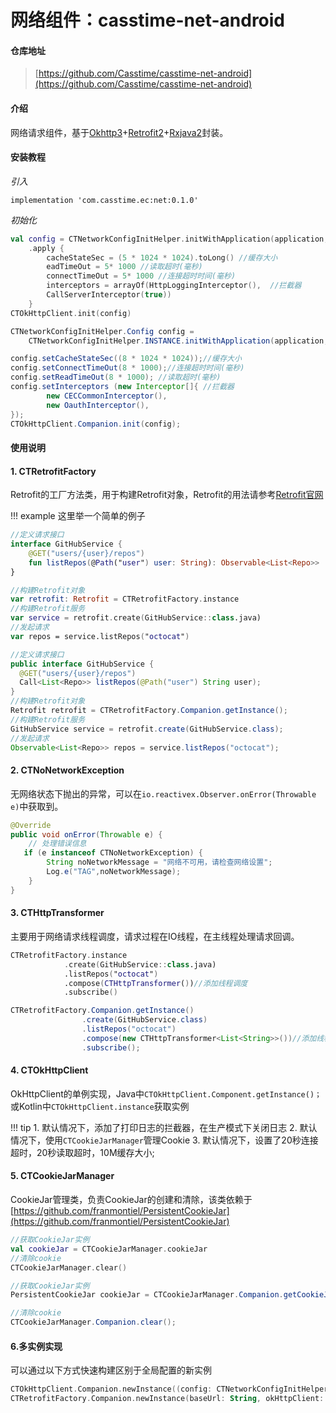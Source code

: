 # 网络组件：casstime-net-android

#### 仓库地址

>  [https://github.com/Casstime/casstime-net-android](https://github.com/Casstime/casstime-net-android)

#### 介绍
网络请求组件，基于[Okhttp3](https://square.github.io/okhttp/)+[Retrofit2](https://square.github.io/retrofit/)+[Rxjava2](https://github.com/ReactiveX/RxJava/wiki)封装。


#### 安装教程
*引入*

```
implementation 'com.casstime.ec:net:0.1.0'
```
*初始化*

```kotlin tab='Kotlin'
val config = CTNetworkConfigInitHelper.initWithApplication(application, baseUrl, isProduction)
    .apply {
        cacheStateSec = (5 * 1024 * 1024).toLong() //缓存大小
        eadTimeOut = 5* 1000 //读取超时(毫秒)
        connectTimeOut = 5* 1000 //连接超时时间(毫秒)
        interceptors = arrayOf(HttpLoggingInterceptor(),  //拦截器
        CallServerInterceptor(true))
    }
CTOkHttpClient.init(config)
```

```java tab='Java'
CTNetworkConfigInitHelper.Config config =
    CTNetworkConfigInitHelper.INSTANCE.initWithApplication(application, baseUrl, isProduction);

config.setCacheStateSec((8 * 1024 * 1024));//缓存大小
config.setConnectTimeOut(8 * 1000);//连接超时时间(毫秒)
config.setReadTimeOut(8 * 1000); //读取超时(毫秒)
config.setInterceptors (new Interceptor[]{ //拦截器
        new CECCommonInterceptor(),
        new OauthInterceptor(),
});
CTOkHttpClient.Companion.init(config);
```


#### 使用说明
#### 1. CTRetrofitFactory

Retrofit的工厂方法类，用于构建Retrofit对象，Retrofit的用法请参考[Retrofit官网](https://square.github.io/retrofit/)

!!! example
    这里举一个简单的例子

``` kotlin tab='Kotlin' hl_lines="8"
//定义请求接口
interface GitHubService {
    @GET("users/{user}/repos")
    fun listRepos(@Path("user") user: String): Observable<List<Repo>>
}

//构建Retrofit对象
var retrofit: Retrofit = CTRetrofitFactory.instance
//构建Retrofit服务
var service = retrofit.create(GitHubService::class.java)
//发起请求
var repos = service.listRepos("octocat")
```

```java tab='Java' hl_lines="7"
//定义请求接口
public interface GitHubService {
  @GET("users/{user}/repos")
  Call<List<Repo>> listRepos(@Path("user") String user);
}
//构建Retrofit对象
Retrofit retrofit = CTRetrofitFactory.Companion.getInstance();
//构建Retrofit服务
GitHubService service = retrofit.create(GitHubService.class);
//发起请求
Observable<List<Repo>> repos = service.listRepos("octocat");
```

#### 2. CTNoNetworkException

无网络状态下抛出的异常，可以在`io.reactivex.Observer.onError(Throwable e)`中获取到。

``` java
@Override
public void onError(Throwable e) {
    // 处理错误信息
   if (e instanceof CTNoNetworkException) {
        String noNetworkMessage = "网络不可用，请检查网络设置";
        Log.e("TAG",noNetworkMessage);
    }
}
```

#### 3. CTHttpTransformer

主要用于网络请求线程调度，请求过程在IO线程，在主线程处理请求回调。

```kotlin tab='kotlin' hl_lines="4"
CTRetrofitFactory.instance
            .create(GitHubService::class.java)
            .listRepos("octocat")
            .compose(CTHttpTransformer())//添加线程调度
            .subscribe()
```

```java tab='Java' hl_lines="4"
CTRetrofitFactory.Companion.getInstance()
                .create(GitHubService.class)
                .listRepos("octocat")
                .compose(new CTHttpTransformer<List<String>>())//添加线程调度
                .subscribe();
```
#### 4. CTOkHttpClient

OkHttpClient的单例实现，Java中`CTOkHttpClient.Component.getInstance()；`或Kotlin中`CTOkHttpClient.instance`获取实例

!!! tip
    1. 默认情况下，添加了打印日志的拦截器，在生产模式下关闭日志
    2. 默认情况下，使用`CTCookieJarManager`管理Cookie
    3. 默认情况下，设置了20秒连接超时，20秒读取超时，10M缓存大小;

#### 5. CTCookieJarManager

CookieJar管理类，负责CookieJar的创建和清除，该类依赖于[https://github.com/franmontiel/PersistentCookieJar](https://github.com/franmontiel/PersistentCookieJar)

```kotlin tab='Kotlin'
//获取CookieJar实例
val cookieJar = CTCookieJarManager.cookieJar
//清除cookie
CTCookieJarManager.clear()
```

```java tab='Java'
//获取CookieJar实例
PersistentCookieJar cookieJar = CTCookieJarManager.Companion.getCookieJar();

//清除cookie
CTCookieJarManager.Companion.clear();
```

#### 6.多实例实现
可以通过以下方式快速构建区别于全局配置的新实例
```kotlin tab='Kotlin'
CTOkHttpClient.Companion.newInstance((config: CTNetworkConfigInitHelper.Config))
CTRetrofitFactory.Companion.newInstance(baseUrl: String, okHttpClient: OkHttpClient)
```






